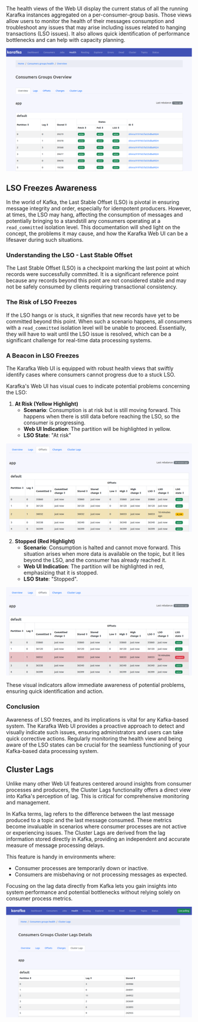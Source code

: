 The health views of the Web UI display the current status of all the running Karafka instances aggregated on a per-consumer-group basis. Those views allow users to monitor the health of their messages consumption and troubleshoot any issues that may arise including issues related to hanging transactions (LSO issues). It also allows quick identification of performance bottlenecks and can help with capacity planning.

![karafka web ui](https://raw.githubusercontent.com/karafka/misc/master/printscreens/web-ui/pro-health.png)

## LSO Freezes Awareness

In the world of Kafka, the Last Stable Offset (LSO) is pivotal in ensuring message integrity and order, especially for idempotent producers. However, at times, the LSO may hang, affecting the consumption of messages and potentially bringing to a standstill any consumers operating at a `read_committed` isolation level. This documentation will shed light on the concept, the problems it may cause, and how the Karafka Web UI can be a lifesaver during such situations.

### Understanding the LSO - Last Stable Offset

The Last Stable Offset (LSO) is a checkpoint marking the last point at which records were successfully committed. It is a significant reference point because any records beyond this point are not considered stable and may not be safely consumed by clients requiring transactional consistency.

### The Risk of LSO Freezes

If the LSO hangs or is stuck, it signifies that new records have yet to be committed beyond this point. When such a scenario happens, all consumers with a `read_committed` isolation level will be unable to proceed. Essentially, they will have to wait until the LSO issue is resolved, which can be a significant challenge for real-time data processing systems.

### A Beacon in LSO Freezes

The Karafka Web UI is equipped with robust health views that swiftly identify cases where consumers cannot progress due to a stuck LSO.

Karafka's Web UI has visual cues to indicate potential problems concerning the LSO:

1. **At Risk (Yellow Highlight)**
    - **Scenario**: Consumption is at risk but is still moving forward. This happens when there is still data before reaching the LSO, so the consumer is progressing.
    - **Web UI Indication**: The partition will be highlighted in yellow.
    - **LSO State**: "At risk"

![karafka web ui LSO warning](https://raw.githubusercontent.com/karafka/misc/master/printscreens/web-ui/pro-health-lso1.png)

2. **Stopped (Red Highlight)**
    - **Scenario**: Consumption is halted and cannot move forward. This situation arises when more data is available on the topic, but it lies beyond the LSO, and the consumer has already reached it.
    - **Web UI Indication**: The partition will be highlighted in red, emphasizing that it is stopped.
    - **LSO State**: "Stopped".

![karafka web ui LSO error](https://raw.githubusercontent.com/karafka/misc/master/printscreens/web-ui/pro-health-lso2.png)

These visual indicators allow immediate awareness of potential problems, ensuring quick identification and action.

### Conclusion

Awareness of LSO freezes, and its implications is vital for any Kafka-based system. The Karafka Web UI provides a proactive approach to detect and visually indicate such issues, ensuring administrators and users can take quick corrective actions. Regularly monitoring the health view and being aware of the LSO states can be crucial for the seamless functioning of your Kafka-based data processing system.

## Cluster Lags

Unlike many other Web UI features centered around insights from consumer processes and producers, the Cluster Lags functionality offers a direct view into Kafka's perception of lag. This is critical for comprehensive monitoring and management.

In Kafka terms, lag refers to the difference between the last message produced to a topic and the last message consumed. These metrics become invaluable in scenarios where consumer processes are not active or experiencing issues. The Cluster Lags are derived from the lag information stored directly in Kafka, providing an independent and accurate measure of message processing delays.

This feature is handy in environments where:

- Consumer processes are temporarily down or inactive.
- Consumers are misbehaving or not processing messages as expected.

Focusing on the lag data directly from Kafka lets you gain insights into system performance and potential bottlenecks without relying solely on consumer process metrics.

![karafka web ui cluster lags](https://raw.githubusercontent.com/karafka/misc/master/printscreens/web-ui/pro-health-cluster-lags.png)
